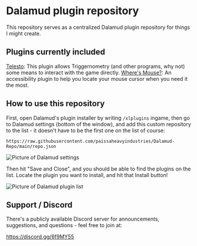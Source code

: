 # Dalamud plugin repository

This repository serves as a centralized Dalamud plugin repository for things I might create.

## Plugins currently included

[Telesto](https://github.com/paissaheavyindustries/Telesto): This plugin allows Triggernometry (and other programs, why not) some means to interact with the game directly.
[Where's Mouse?](https://github.com/paissaheavyindustries/WheresMouse): An accessibility plugin to help you locate your mouse cursor when you need it the most.

## How to use this repository

First, open Dalamud's plugin installer by writing `/xlplugins` ingame, then go to Dalamud settings (bottom of the window), and add this custom repository to the list - it doesn't have to be the first one on the list of course:

`https://raw.githubusercontent.com/paissaheavyindustries/Dalamud-Repo/main/repo.json`

![Picture of Dalamud settings](https://i.imgur.com/FGBSZFf.png)

Then hit "Save and Close", and you should be able to find the plugins on the list. Locate the plugin you want to install, and hit that Install button!

![Picture of Dalamud plugin list](https://i.imgur.com/yWajAe1.png)

## Support / Discord

There's a publicly available Discord server for announcements, suggestions, and questions - feel free to join at:

https://discord.gg/6f9MY55
